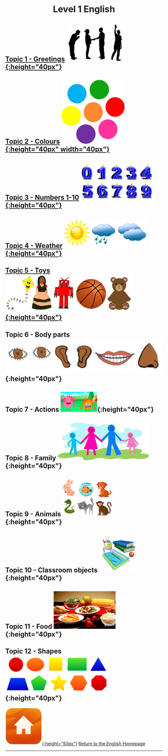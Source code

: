 <h1> 
<p align="center">
Level 1 English
</p>
</h1>

<!--# Level 1 English -->
## [Topic 1 - Greetings](https://english-homework.github.io/EnglishForKidsByPascale/Greetings_A) [![gtsym](/images/gtsym.PNG){:height="40px"}](https://english-homework.github.io/EnglishForKidsByPascale/Greetings_A)   
## [Topic 2 - Colours](https://english-homework.github.io/EnglishForKidsByPascale/Colours_A) [![colmix](/images/colmix.png){:height="40px" width="40px"}](https://english-homework.github.io/EnglishForKidsByPascale/Colours_A)  
## [Topic 3 - Numbers 1-10](https://english-homework.github.io/EnglishForKidsByPascale/Number_A) [![numb2](/images/numb2.PNG){:height="40px"}](https://english-homework.github.io/EnglishForKidsByPascale/Number_A)  
## [Topic 4 - Weather](https://english-homework.github.io/EnglishForKidsByPascale/Weather_A) [![wsym](/images/wsym.PNG){:height="40px"}](https://english-homework.github.io/EnglishForKidsByPascale/Weather_A)
## [Topic 5 - Toys](https://english-homework.github.io/EnglishForKidsByPascale/Toys_A) [![toys](/images/toys.PNG){:height="40px"}](https://english-homework.github.io/EnglishForKidsByPascale/Toys_A)

## Topic 6 - Body parts ![body](/images/body.PNG){:height="40px"}
## Topic 7 - Actions ![stand](/images/stand.png){:height="40px"}
## Topic 8 - Family ![fam](/images/fam.jpg){:height="40px"}
## Topic 9 - Animals ![anim](/images/anim.PNG){:height="40px"}
## Topic 10 - Classroom objects ![classo](/images/classo.png){:height="40px"}
## Topic 11 - Food ![food](/images/food.PNG){:height="40px"}
## Topic 12 - Shapes ![shape](/images/shape.PNG){:height="40px"}

<!--## Prepositions of Place ![prep](/images/prep.png){:height="40px"}
## [Feelings - How are you?](https://english-homework.github.io/EnglishForKidsByPascale/Feelings_A) [![hoyt](/images/hoyt.png){:height="30px"}](https://english-homework.github.io/EnglishForKidsByPascale/Feelings_A)
## [Topic 6 - Body parts](https://english-homework.github.io/EnglishForKidsByPascale/Body_Parts_A) [![body](/images/body.PNG){:height="40px"}](https://english-homework.github.io/EnglishForKidsByPascale/Body_Parts_A)
## [Topic 7 - Actions](https://english-homework.github.io/EnglishForKidsByPascale/Actions_A) [![stand](/images/stand.png){:height="30px"}](https://english-homework.github.io/EnglishForKidsByPascale/Actions_A)
## [Topic 8 - Family](https://english-homework.github.io/EnglishForKidsByPascale/Family_A) [![fam](/images/fam.jpg){:height="40px"}](https://english-homework.github.io/EnglishForKidsByPascale/Family_A)
## [Topic 9 - Animals](https://english-homework.github.io/EnglishForKidsByPascale/Animals_A)[![anim](/images/anim.PNG){:height="40px"}](https://english-homework.github.io/EnglishForKidsByPascale/Animals_A)
## [Topic 10 - Classroom objects](https://english-homework.github.io/EnglishForKidsByPascale/Classroom_Objects_A) [![classo](/images/classo.png){:height="40px"}](https://english-homework.github.io/EnglishForKidsByPascale/Classroom_Objects_A)
## [Topic 11 - Food](https://english-homework.github.io/EnglishForKidsByPascale/Food_A) [![food](/images/food.png){:height="40px"}](https://english-homework.github.io/EnglishForKidsByPascale/Food_A)
## [Topic 12 - Shapes](https://english-homework.github.io/EnglishForKidsByPascale/Shapes_A) [![shape](/images/shape.PNG){:height="30px"}](https://english-homework.github.io/EnglishForKidsByPascale/Shapes_A)
### [Topic 13 - Prepositions of Place](https://english-homework.github.io/EnglishForKidsByPascale/Prep_Place_A) [![prep](/images/prep.png){:height="30px"}](https://english-homework.github.io/EnglishForKidsByPascale/Prep_Place_A)
-->

[![home](/images/home.png){:height="50px"}](https://english-homework.github.io/EnglishForKidsByPascale) [Return to the English Homepage](https://english-homework.github.io/EnglishForKidsByPascale)

***
